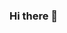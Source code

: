 ### Hi there 👋

<!--
**alyxcullen/alyxcullen** is a ✨ _special_ ✨ repository because its `README.md` (this file) appears on your GitHub profile.

Here are some ideas to get you started:

###- 🔭 I’m currently interested in housing, sustainability, and socialism.
- 🌱 I’m currently studying sociology at Hunter College, Graduate Program in Social Research.
- 📚 I'm currently reading THE SELLOUT by Paul Beatty and LE MORTE D'ARTHUR by Thomas Malory.
- 📫 How to reach me: alyxandra.cullen15@hunter.cuny.edu
- 😄 Pronouns: she/her
- ⚡ Fun fact: I also have an MFA in Creative Writing and am currently working on a novel.
- 🧶 Also: I love to knit. Ask me about my current project!
-->
